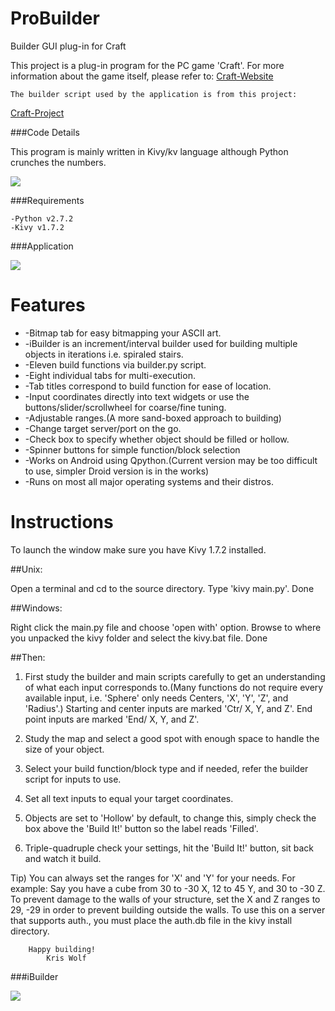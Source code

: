 ProBuilder
==========

Builder GUI plug-in for Craft

This project is a plug-in program for the PC game 'Craft'. For more
information about the game itself, please refer to:
[Craft-Website](http://www.michaelfogleman.com/craft/)

    The builder script used by the application is from this project:
[Craft-Project](http:github.com/fogleman/Craft/)

###Code Details

This program is mainly written in Kivy/kv language although
Python crunches the numbers.

![](https://raw.github.com/MrSilent/ProBuilder/master/screenshot_2.png)

###Requirements

    -Python v2.7.2
    -Kivy v1.7.2

###Application

![](https://raw.github.com/MrSilent/ProBuilder/master/screenshot_1.png)

Features
========

* -Bitmap tab for easy bitmapping your ASCII art.
* -iBuilder is an increment/interval builder used for building multiple objects in iterations i.e. spiraled stairs.
* -Eleven build functions via builder.py script.
* -Eight individual tabs for multi-execution.
* -Tab titles correspond to build function for ease of location.
* -Input coordinates directly into text widgets or use the buttons/slider/scrollwheel for coarse/fine tuning.
* -Adjustable ranges.(A more sand-boxed approach to building)
* -Change target server/port on the go.
* -Check box to specify whether object should be filled or hollow.
* -Spinner buttons for simple function/block selection
* -Works on Android using Qpython.(Current version may be too difficult to use, simpler Droid version is in the works)
* -Runs on most all major operating systems and their distros.

Instructions
============

To launch the window make sure you have Kivy 1.7.2 installed.

##Unix:

Open a terminal and cd to the source directory. Type 'kivy main.py'.
Done

##Windows:

Right click the main.py file and choose 'open with' option. Browse to
where you unpacked the kivy folder and select the kivy.bat file.
Done

##Then:

1) First study the builder and main scripts carefully to get an
    understanding of what each input corresponds to.(Many functions do
    not require every available input, i.e. 'Sphere' only needs
    Centers, 'X', 'Y', 'Z', and 'Radius'.) Starting and center inputs
    are marked 'Ctr/ X, Y, and Z'. End point inputs are marked 'End/
    X, Y, and Z'.

2) Study the map and select a good spot with enough space to handle
the size of your object.

3) Select your build function/block type and if needed, refer the
builder script for inputs to use.

4) Set all text inputs to equal your target coordinates.

5) Objects are set to 'Hollow' by default, to change this, simply
        check the box above the 'Build It!' button so the label reads
        'Filled'.

6) Triple-quadruple check your settings, hit the 'Build It!' button,
sit back and watch it build.

Tip) You can always set the ranges for 'X' and 'Y' for your needs. For
    example: Say you have a cube from 30 to -30 X, 12 to 45 Y, and 30
    to -30 Z. To prevent damage to the walls of your structure, set
    the X and Z ranges to 29, -29 in order to prevent building outside
    the walls. To use this on a server that supports auth., you must
    place the auth.db file in the kivy install directory.

        Happy building!
            Kris Wolf

###iBuilder

![](https://raw.github.com/MrSilent/ProBuilder/master/ibuilder.png)

